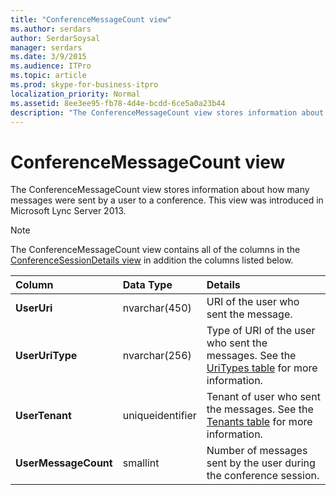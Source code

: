 ```yaml
---
title: "ConferenceMessageCount view"
ms.author: serdars
author: SerdarSoysal
manager: serdars
ms.date: 3/9/2015
ms.audience: ITPro
ms.topic: article
ms.prod: skype-for-business-itpro
localization_priority: Normal
ms.assetid: 8ee3ee95-fb78-4d4e-bcdd-6ce5a0a23b44
description: "The ConferenceMessageCount view stores information about how many messages were sent by a user to a conference. This view was introduced in Microsoft Lync Server 2013."
---
```


# ConferenceMessageCount view
 
The ConferenceMessageCount view stores information about how many messages were sent by a user to a conference. This view was introduced in Microsoft Lync Server 2013.
  
> [!NOTE]
> The ConferenceMessageCount view contains all of the columns in the [ConferenceSessionDetails view](conferencesessiondetails.md) in addition the columns listed below.
  
|**Column**|**Data Type**|**Details**|
|:-----|:-----|:-----|
|**UserUri** <br/> |nvarchar(450)  <br/> |URI of the user who sent the message.  <br/> |
|**UserUriType** <br/> |nvarchar(256)  <br/> |Type of URI of the user who sent the messages. See the [UriTypes table](uritypes.md) for more information. <br/> |
|**UserTenant** <br/> |uniqueidentifier  <br/> |Tenant of user who sent the messages. See the [Tenants table](tenants.md) for more information. <br/> |
|**UserMessageCount** <br/> |smallint  <br/> |Number of messages sent by the user during the conference session.  <br/> |
   

